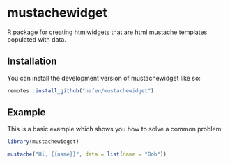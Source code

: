 
# mustachewidget

<!-- badges: start -->
<!-- badges: end -->

R package for creating htmlwidgets that are html mustache templates populated with data.

## Installation

You can install the development version of mustachewidget like so:

``` r
remotes::install_github("hafen/mustachewidget")
```

## Example

This is a basic example which shows you how to solve a common problem:

``` r
library(mustachewidget)

mustache("Hi, {{name}}", data = list(name = "Bob"))
```


